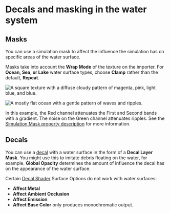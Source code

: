 # Decals and masking in the water system

## Masks
You can use a simulation mask to affect the influence the simulation has on specific areas of the water surface.

Masks take into account the **Wrap Mode** of the texture on the importer. For **Ocean, Sea, or Lake** water surface types, choose **Clamp** rather than the default, **Repeat**.

![A square texture with a diffuse cloudy pattern of magenta, pink, light blue, and blue.](Images/WaterMask_Example-22.2.png)

![A mostly flat ocean with a gentle pattern of waves and ripples.](Images/WaterMask_ExempleRender.PNG)

In this example, the Red channel attenuates the First and Second bands with a gradient. The noise on the Green channel attenuates ripples. See the <a href="settings-and-properties-related-to-the-water-system.md#simulationmask">Simulation Mask property description</a> for more information.

## Decals
You can use a [decal](decals.md) with a water surface in the form of a **Decal Layer Mask**. You might use this to imitate debris floating on the water, for example.
**Global Opacity** determines the amount of influence the decal has on the appearance of the water surface.

Certain [Decal Shader](decal-material-inspector-reference.md) Surface Options do not work with water surfaces:
* **Affect Metal**
* **Affect Ambient Occlusion**
* **Affect Emission**
* **Affect Base Color** only produces monochromatic output.
